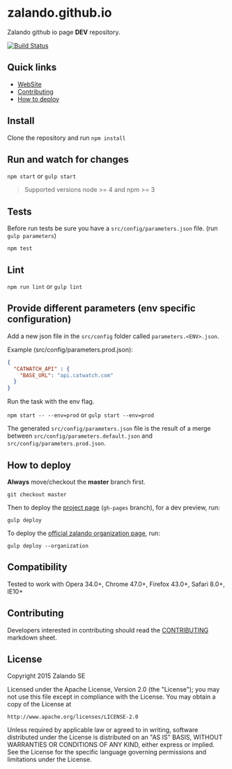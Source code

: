 # zalando.github.io 

Zalando github io page **DEV** repository.

[![Build Status](https://travis-ci.org/zalando-incubator/zalando.github.io-dev.svg?branch=dev)](https://travis-ci.org/zalando-incubator/zalando.github.io-dev)

## Quick links

* [WebSite](https://zalando.github.io)
* [Contributing](#contributing)
* [How to deploy](#how-to-deploy)

## Install

Clone the repository and run ```npm install```

## Run and watch for changes

```npm start``` or ```gulp start```  

> Supported versions node >= 4 and npm >= 3

## Tests

Before run tests be sure you have a ```src/config/parameters.json``` file. (run ```gulp parameters```)

```npm test```

## Lint

```npm run lint``` or ```gulp lint```

## Provide different parameters (env specific configuration)

Add a new json file in the ```src/config``` folder called  ```parameters.<ENV>.json```.

Example (src/config/parameters.prod.json):

```json
{
  "CATWATCH_API" : {
    "BASE_URL": "api.catwatch.com"
  }
}
```

Run the task with the env flag.

```npm start -- --env=prod``` or ```gulp start --env=prod```

The generated ```src/config/parameters.json``` file is the result of a merge 
between ```src/config/parameters.default.json``` and ```src/config/parameters.prod.json```. 

## <a name="how-to-deploy"> How to deploy

**Always** move/checkout the **master** branch first.
 
```git checkout master```

Then to deploy the [project page](https://zalando-incubator.github.io/zalando.github.io-dev) (```gh-pages``` branch), for a dev preview, run:

```gulp deploy```

To deploy the [official zalando organization page](https://zalando.github.io), run: 

```gulp deploy --organization```  

## Compatibility
 
Tested to work with Opera 34.0+, Chrome 47.0+, Firefox 43.0+, Safari 8.0+, IE10+

## <a name="contributing"> Contributing

Developers interested in contributing should read the [CONTRIBUTING](CONTRIBUTING.md) markdown sheet.

## License

Copyright 2015 Zalando SE

Licensed under the Apache License, Version 2.0 (the "License");
you may not use this file except in compliance with the License.
You may obtain a copy of the License at

    http://www.apache.org/licenses/LICENSE-2.0

Unless required by applicable law or agreed to in writing, software
distributed under the License is distributed on an "AS IS" BASIS,
WITHOUT WARRANTIES OR CONDITIONS OF ANY KIND, either express or implied.
See the License for the specific language governing permissions and
limitations under the License.
